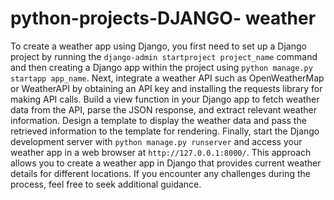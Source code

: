 # python-projects-DJANGO- weather
To create a weather app using Django, you first need to set up a Django project by running the `django-admin startproject project_name` command and then creating a Django app within the project using `python manage.py startapp app_name`. Next, integrate a weather API such as OpenWeatherMap or WeatherAPI by obtaining an API key and installing the requests library for making API calls. Build a view function in your Django app to fetch weather data from the API, parse the JSON response, and extract relevant weather information. Design a template to display the weather data and pass the retrieved information to the template for rendering. Finally, start the Django development server with `python manage.py runserver` and access your weather app in a web browser at `http://127.0.0.1:8000/`. This approach allows you to create a weather app in Django that provides current weather details for different locations. If you encounter any challenges during the process, feel free to seek additional guidance.
